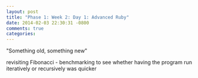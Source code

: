 ```yaml
---
layout: post
title: "Phase 1: Week 2: Day 1: Advanced Ruby"
date: 2014-02-03 22:30:31 -0800
comments: true
categories: 
---
```


"Something old, something new"

revisiting Fibonacci - benchmarking to see whether having the program run iteratively or recursively was quicker

